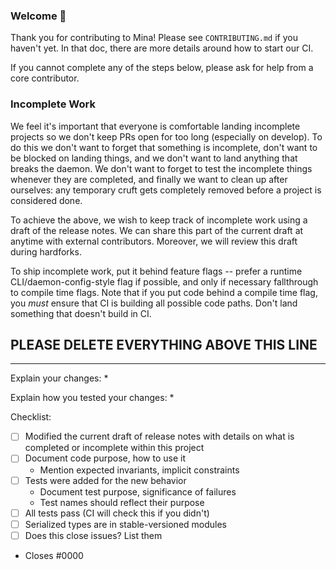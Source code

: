 ### Welcome 👋
Thank you for contributing to Mina! Please see `CONTRIBUTING.md` if you haven't
yet. In that doc, there are more details around how to start our CI.

If you cannot complete any of the steps below, please ask for help from a core
contributor.

### Incomplete Work
We feel it's important that everyone is comfortable landing incomplete projects
so we don't keep PRs open for too long (especially on develop). To do this we
don't want to forget that something is incomplete, don't want to be blocked on
landing things, and we don't want to land anything that breaks the daemon. We
don't want to forget to test the incomplete things whenever they are completed,
and finally we want to clean up after ourselves: any temporary cruft gets
completely removed before a project is considered done.

To achieve the above, we wish to keep track of incomplete work using a draft of
the release notes. We can share this part of the current draft at anytime with
external contributors. Moreover, we will review this draft during hardforks.

To ship incomplete work, put it behind feature flags -- prefer a runtime
CLI/daemon-config-style flag if possible, and only if necessary fallthrough to
compile time flags. Note that if you put code behind a compile time flag, you
_must_ ensure that CI is building all possible code paths. Don't land something
that doesn't build in CI.

## PLEASE DELETE EVERYTHING ABOVE THIS LINE
---

Explain your changes:
*

Explain how you tested your changes:
*


Checklist:

- [ ] Modified the current draft of release notes with details on what is completed or incomplete within this project
- [ ] Document code purpose, how to use it
  - Mention expected invariants, implicit constraints
- [ ] Tests were added for the new behavior
  - Document test purpose, significance of failures
  - Test names should reflect their purpose
- [ ] All tests pass (CI will check this if you didn't)
- [ ] Serialized types are in stable-versioned modules
- [ ] Does this close issues? List them

* Closes #0000
